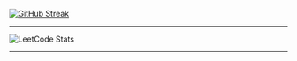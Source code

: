 [![GitHub Streak](https://streak-stats.demolab.com?user=YashDuhan&theme=github-dark)](https://git.io/streak-stats)

---

![LeetCode Stats](https://leetcard.jacoblin.cool/YashDuhan?theme=dark&font=PT%20Sans&ext=heatmap)

---
